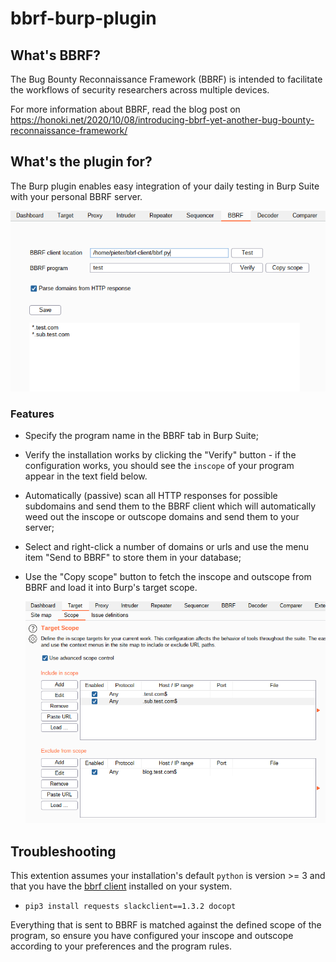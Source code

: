 # bbrf-burp-plugin

## What's BBRF?

The Bug Bounty Reconnaissance Framework (BBRF) is intended to facilitate the workflows of security researchers across multiple devices.
  
For more information about BBRF, read the blog post on https://honoki.net/2020/10/08/introducing-bbrf-yet-another-bug-bounty-reconnaissance-framework/

## What's the plugin for?

The Burp plugin enables easy integration of your daily testing in Burp Suite with your personal BBRF server.

![screenshot1](burp-bbrf-screenshot-1.png)

### Features

* Specify the program name in the BBRF tab in Burp Suite;
* Verify the installation works by clicking the "Verify" button - if the configuration works, you should see the `inscope` of your program appear in the text field below.
* Automatically (passive) scan all HTTP responses for possible subdomains and send them to the BBRF client which will automatically weed out the inscope or outscope domains and send them to your server;
* Select and right-click a number of domains or urls and use the menu item "Send to BBRF" to store them in your database;
* Use the "Copy scope" button to fetch the inscope and outscope from BBRF and load it into Burp's target scope.

    ![screenshot2](burp-bbrf-screenshot-2.png)


## Troubleshooting

This extention assumes your installation's default `python` is version >= 3 and that you have the [bbrf client](https://github.com/honoki/bbrf-client) installed on your system.

* `pip3 install requests slackclient==1.3.2 docopt`

Everything that is sent to BBRF is matched against the defined scope of the program, so ensure you have configured your inscope and outscope according to your preferences and the program rules.
